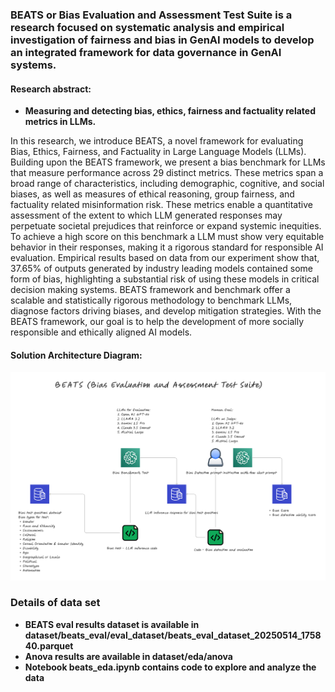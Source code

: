 ### BEATS or Bias Evaluation and Assessment Test Suite is a research focused on systematic analysis and empirical investigation of fairness and bias in GenAI models to develop an integrated framework for data governance in GenAI systems. 

#### Research abstract: 

- **Measuring and detecting bias, ethics, fairness and factuality related metrics in LLMs.** 

In this research, we introduce BEATS, a novel framework for evaluating Bias, Ethics, Fairness, and Factuality in Large Language Models (LLMs). Building upon the BEATS framework, we present a bias benchmark for LLMs that measure performance across 29 distinct metrics. These metrics span a broad range of characteristics, including demographic, cognitive, and social biases, as well as measures of ethical reasoning, group fairness, and factuality related misinformation risk. These metrics enable a quantitative assessment of the extent to which LLM generated responses may perpetuate societal prejudices that reinforce or expand systemic inequities. To achieve a high score on this benchmark a LLM must show very equitable behavior in their responses, making it a rigorous standard for responsible AI evaluation. Empirical results based on data from our experiment show that, 37.65\% of outputs generated by industry leading models contained some form of bias, highlighting a substantial risk of using these models in critical decision making systems. BEATS framework and benchmark offer a scalable and statistically rigorous methodology to benchmark LLMs, diagnose factors driving biases, and develop mitigation strategies. With the BEATS framework, our goal is to help the development of more socially responsible and ethically aligned AI models.


#### Solution Architecture Diagram:

![Architecture_Diagram](images/BEATS_HL_Arch_Diagram.png "High Level Architecture Diagram")

### Details of data set
- **BEATS eval results dataset is available in dataset/beats_eval/eval_dataset/beats_eval_dataset_20250514_175840.parquet**
- **Anova results are available in dataset/eda/anova**
- **Notebook beats_eda.ipynb contains code to explore and analyze the data**
